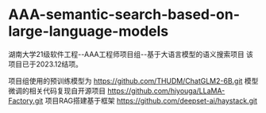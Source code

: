 # AAA-semantic-search-based-on-large-language-models
湖南大学21级软件工程--AAA工程师项目组--基于大语言模型的语义搜索项目
该项目已于2023.12结项。

项目组使用的预训练模型为 https://github.com/THUDM/ChatGLM2-6B.git
模型微调的相关代码复现自开源项目 https://github.com/hiyouga/LLaMA-Factory.git
项目RAG搭建基于框架 https://github.com/deepset-ai/haystack.git
